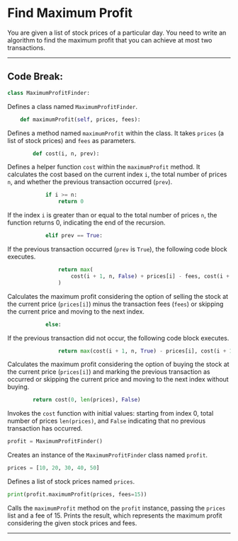 # Find Maximum Profit

You are given a list of stock prices of a particular day. You need to write an algorithm to find the maximum profit that you can achieve at most two transactions.

-----

## Code Break:

```python
class MaximumProfitFinder:
```

Defines a class named `MaximumProfitFinder`.

```python
    def maximumProfit(self, prices, fees):
```

Defines a method named `maximumProfit` within the class. It takes `prices` (a list of stock prices) and `fees` as parameters.

```python
        def cost(i, n, prev):
```

Defines a helper function `cost` within the `maximumProfit` method. It calculates the cost based on the current index `i`, the total number of prices `n`, and whether the previous transaction occurred (`prev`).

```python
            if i >= n:
                return 0
```

If the index `i` is greater than or equal to the total number of prices `n`, the function returns 0, indicating the end of the recursion.

```python
            elif prev == True:
```

If the previous transaction occurred (`prev` is `True`), the following code block executes.

```python
                return max(
                    cost(i + 1, n, False) + prices[i] - fees, cost(i + 1, n, prev)
                )
```

Calculates the maximum profit considering the option of selling the stock at the current price (`prices[i]`) minus the transaction fees (`fees`) or skipping the current price and moving to the next index.

```python
            else:
```

If the previous transaction did not occur, the following code block executes.

```python
                return max(cost(i + 1, n, True) - prices[i], cost(i + 1, n, prev))
```

Calculates the maximum profit considering the option of buying the stock at the current price (`prices[i]`) and marking the previous transaction as occurred or skipping the current price and moving to the next index without buying.

```python
        return cost(0, len(prices), False)
```

Invokes the `cost` function with initial values: starting from index 0, total number of prices `len(prices)`, and `False` indicating that no previous transaction has occurred.

```python
profit = MaximumProfitFinder()
```

Creates an instance of the `MaximumProfitFinder` class named `profit`.

```python
prices = [10, 20, 30, 40, 50]
```

Defines a list of stock prices named `prices`.

```python
print(profit.maximumProfit(prices, fees=15))
```

Calls the `maximumProfit` method on the `profit` instance, passing the `prices` list and a fee of 15. Prints the result, which represents the maximum profit considering the given stock prices and fees.

-----